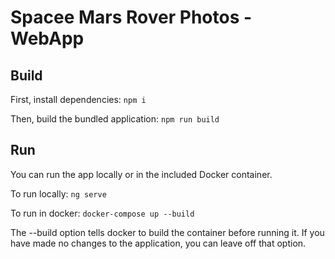 # Spacee Mars Rover Photos - WebApp

## Build
First, install dependencies: 
```npm i```

Then, build the bundled application:
``` npm run build ```

## Run
You can run the app locally or in the included Docker container.

To run locally: ```ng serve```

To run in docker: ```docker-compose up --build```

The --build option tells docker to build the container before running it. If you have made no changes to the application,
you can leave off that option.

